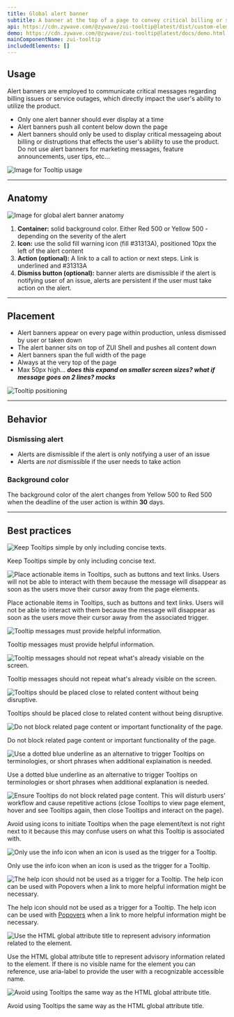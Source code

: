 ```yaml
---
title: Global alert banner
subtitle: A banner at the top of a page to convey critical billing or service disruptions
api: https://cdn.zywave.com/@zywave/zui-tooltip@latest/dist/custom-elements.json
demo: https://cdn.zywave.com/@zywave/zui-tooltip@latest/docs/demo.html
mainComponentName: zui-tooltip
includedElements: []
---
```

## Usage

Alert banners are employed to communicate critical messages regarding billing issues or service outages, which directly impact the user's ability to utilize the product.

* Only one alert banner should ever display at a time
* Alert banners push all content below down the page
* Alert banners should only be used to display critical messageing about billing or distruptions that effects the user's abililty to use the product. Do not use alert banners for marketing messages, feature announcements, user tips, etc...

![Image for Tooltip usage](/images/usage.svg)

- - -

## Anatomy

![Image for global alert banner anatomy](/images/anatomy.svg)

1. **Container:** solid background color. Either Red 500 or Yellow 500 - depending on the severity of the alert
2. **Icon:** use the solid fill warning icon (fill #31313A), positioned 10px the left of the alert content
3. **Action (optional):** A link to a call to action or next steps. Link is underlined and #31313A
4. **Dismiss button (optional):** banner alerts are dismissible if the alert is notifying user of an issue, alerts are persistent if the user must take action on the alert.

- - -

## Placement

* Alert banners appear on every page within production, unless dismissed by user or taken down
* The alert banner sits on top of ZUI Shell and pushes all content down
* Alert banners span the full width of the page
* Always at the very top of the page
* Max 50px high... ***does this expand on smaller screen sizes? what if message goes on 2 lines?
  mocks***

![Tooltip positioning](/images/placement.svg)

- - -

## Behavior

### Dismissing alert

* Alerts are dismissible if the alert is only notifying a user of an issue
* Alerts are *not* dismissible if the user needs to take action

### Background color

The background color of the alert changes from Yellow 500 to Red 500 when the deadline of the user action is within **30** days. 

- - -

## Best practices

<docs-grid columns="2">

<div>

![Keep Tooltips simple by only including concise texts.](/images/do-1.svg)

<docs-do>
Keep Tooltips simple by only including concise text.
</docs-do>

</div>

<div>

![Place actionable items in Tooltips, such as buttons and text links. Users will not be able to interact with them because the message will disappear as soon as the users move their cursor away from the page elements.](/images/don-t-1.svg)

<docs-do-not>
Place actionable items in Tooltips, such as buttons and text links. Users will not be able to interact with them because the message will disappear as soon as the users move their cursor away from the associated trigger.
</docs-do-not>

</div>

</docs-grid>

<docs-spacer>

</docs-spacer>

<docs-grid columns="2">

<div>

![Tooltip messages must provide helpful information.](/images/do-–-2.svg)

<docs-do>
Tooltip messages must provide helpful information.
</docs-do>

</div>

<div>

![Tooltip messages should not repeat what's already visiable on the screen.](/images/don-t-–-2.svg)

<docs-do-not>

Tooltip messages should not repeat what's already visible on the screen.

</docs-do-not>

</div>

</docs-grid>

<docs-spacer>

</docs-spacer>

<docs-grid columns="2">

<div>

![Tooltips should be placed close to related content without being disruptive.](/images/do-–-3.svg)

<docs-do>
Tooltips should be placed close to related content without being disruptive.
</docs-do>

</div>

<div>

![Do not block related page content or important functionality of the page.](/images/don-t-–-3.svg)

<docs-do-not>
Do not block related page content or important functionality of the page.
</docs-do-not>

</div>

</docs-grid>

<docs-spacer>

</docs-spacer>

<docs-grid columns="2">

<div>

![Use a dotted blue underline as an alternative to trigger Tooltips on terminologies, or short phrases when additional explaination is needed.](/images/do-–-4.svg)

<docs-do>
Use a dotted blue underline as an alternative to trigger Tooltips on terminologies or short phrases when additional explanation is needed.
</docs-do>

</div>

<div>

![Ensure Tooltips do not block related page content. This will disturb users' workflow and cause repetitive actions (close Tooltips to view page element, hover and see Tooltips again, then close Tooltips and interact on the page).](/images/don-t-–-4.svg)

<docs-do-not>
Avoid using icons to initiate Tooltips when the page element/text is not right next to it because this may confuse users on what this Tooltip is associated with.
</docs-do-not>

</div>

</docs-grid>

<docs-spacer>

</docs-spacer>

<docs-grid columns="2">

<div>

![Only use the info icon when an icon is used as the trigger for a Tooltip.](/images/do-6.svg)

<docs-do>
Only use the info icon when an icon is used as the trigger for a Tooltip.
</docs-do>

</div>

<div>

![The help icon should not be used as a trigger for a Tooltip. The help icon can be used with Popovers when a link to more helpful information might be necessary.](/images/don-t-6.svg)

<docs-do-not>
The help icon should not be used as a trigger for a Tooltip. The help icon can be used with <a href="/design-system/components/popovers/">Popovers</a> when a link to more helpful information might be necessary.
</docs-do-not>

</div>

</docs-grid>

<docs-spacer>

</docs-spacer>

<docs-grid columns="2">

<div>

![Use the HTML global attribute title to represent advisory information related to the element.](/images/do-–-5.svg)

<docs-do>
Use the HTML global attribute title to represent advisory information related to the element. If there is no visible name for the element you can reference, use aria-label to provide the user with a recognizable accessible name.
</docs-do>

</div>

<div>

![Avoid using Tooltips the same way as the HTML global attribute title.](/images/don-t-–-5.svg)

<docs-do-not>
Avoid using Tooltips the same way as the HTML global attribute title.
</docs-do-not>

</div>

</docs-grid>

<docs-spacer>

</docs-spacer>
